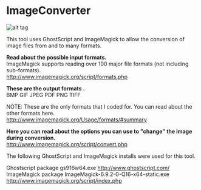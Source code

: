 # ImageConverter

![alt tag](https://raw.github.com/MattDolan/ImageConverter/master/vs2010/MainForm.png)

This tool uses GhostScript and ImageMagick to allow the conversion of image files from and to many formats.

**Read about the possible input formats.**  
ImageMagick supports reading over 100 major file formats (not including sub-formats).  
http://www.imagemagick.org/script/formats.php  

**These are the output formats .**  
BMP
GIF
JPEG
PDF
PNG
TIFF

NOTE: These are the only formats that I coded for. You can read about the other formats here.  
http://www.imagemagick.org/Usage/formats/#summary

**Here you can read about the options you can use to "change" the image during conversion.**  
http://www.imagemagick.org/script/convert.php

The following GhostScript and ImageMagick installs were used for this tool.

Ghostscript package gs916w64.exe   http://www.ghostscript.com/  
ImageMagick package ImageMagick-6.9.2-0-Q16-x64-static.exe  http://www.imagemagick.org/script/index.php  


